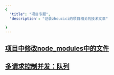 ```yaml
---
{
  "title": "项目专题",
  'description': "记录zhoucici的项目相关的技术文章"

}
---
```


## [项目中修改node_modules中的文件](./nodeModules/index.md)
## [多请求控制并发：队列](./handQueue/index.md)